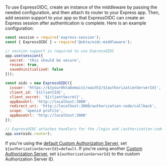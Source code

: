 To use ExpressOIDC, create an instance of the middleware by passing the needed configuration, and then attach its router to your Express app. Then, add session support to your app so that ExpressOIDC can create an Express session after authentication is complete. Here is an example configuration:

```js
const session = require('express-session');
const { ExpressOIDC } = require('@okta/oidc-middleware');

// session support is required to use ExpressOIDC
app.use(session({
  secret: 'this should be secure',
  resave: true,
  saveUninitialized: false
}));

const oidc = new ExpressOIDC({
  issuer: 'https://${yourOktaDomain}/oauth2/${authorizationServerId}',
  client_id: '${clientId}',
  client_secret: '${clientSecret}',
  appBaseUrl: 'http://localhost:3000',
  redirect_uri: 'http://localhost:3000/authorization-code/callback',
  scope: 'openid profile',
  appBaseUrl: 'http://localhost:3000'
});

// ExpressOIDC attaches handlers for the /login and /authorization-code/callback routes
app.use(oidc.router);
```

If you're using the [default Custom Authorization Server](/docs/concepts/auth-servers/#default-custom-authorization-server), set `${authorizationServerId}=default`. If you're using another [Custom Authorization Server](/docs/concepts/auth-servers/#custom-authorization-server), set `${authorizationServerId}` to the custom Authorization Server ID.

